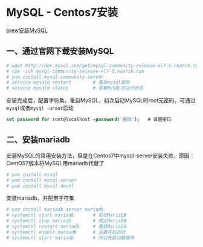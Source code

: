 # MySQL - Centos7安装

[brew安装MySQL](http://www.cnblogs.com/xueweihan/p/5143066.html)

## 一、通过官网下载安装MySQL
```sh
# wget http://dev.mysql.com/get/mysql-community-release-el7-5.noarch.rpm
# rpm -ivh mysql-community-release-el7-5.noarch.rpm
# yum install mysql-community-server
# service mysqld restart        # 重启mysql服务
# service mysqld status         # 查看MySQL的运行状态
```
安装完成后，配置字符集，重启MySQL，初次启动MySQL时root无密码，可通过```mysql```或者```mysql -uroot```启动
```sql
set password for root@localhost =password('密码');   # 设置密码
```



## 二、安装mariadb

安装MySQL的常用安装方法，但是在Centos7中mysql-server安装失败，原因：CentOS7版本将MySQL用mariadb代替了
```sh
# yum install mysql
# yum install mysql-server
# yum install mysql-devel
```
安装mariadb，并配置字符集
```sh
# yum install mariadb-server mariadb 
# systemctl start mariadb       # 启动MariaDB
# systemctl stop mariadb        # 停止MariaDB
# systemctl restart mariadb     # 重启MariaDB
# systemctl enable mariadb      # 设置开机启动
# systemctl start mariadb       # 所以先启动数据库
```